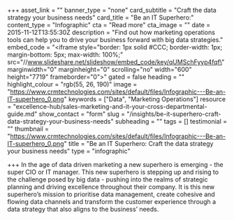+++
asset_link = ""
banner_type = "none"
card_subtitle = "Craft the data strategy your business needs"
card_title = "Be an IT Superhero:"
content_type = "Infographic"
cta = "Read more"
cta_image = ""
date = 2015-11-12T13:55:30Z
description = "Find out how marketing operations tools can help you to drive your business forward with big data strategies."
embed_code = "<iframe style=\"border: 1px solid #CCC; border-width: 1px; margin-bottom: 5px; max-width: 100%;\" src=\"//www.slideshare.net/slideshow/embed_code/key/qUMSchFyyp4fqf\" marginwidth=\"0\" marginheight=\"0\" scrolling=\"no\" width=\"600\" height=\"7719\" frameborder=\"0\"></iframe>"
gated = false
heading = ""
highlight_colour = "rgb(55, 26, 190)"
image = "https://www.crmtechnologies.com/sites/default/files/Infographic---Be-an-IT-superhero_0.png"
keywords = ["Data", "Marketing Operations"]
resource = "excellence-hub/sales-marketing-and-it-your-cross-departmental-guide.md"
show_contact = "form"
slug = "/insights/be-it-superhero-craft-data-strategy-your-business-needs"
subheading = ""
tags = []
testimonial = ""
thumbnail = "https://www.crmtechnologies.com/sites/default/files/Infographic---Be-an-IT-superhero_0.png"
title = "Be an IT Superhero: Craft the data strategy your business needs"
type = "infographic"

+++
In the age of data driven marketing a new superhero is emerging - the super CIO or IT manager. This new superhero is stepping up and rising to the challenge posed by big data - pushing into the realms of strategic planning and driving excellence throughout their company. It is this new superhero’s mission to prioritise data management, create cohesive and flowing data channels and transform the customer experience through a data strategy that also aligns to the business’ needs.
